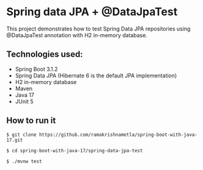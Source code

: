 # Spring data JPA + @DataJpaTest

This project demonstrates how to test Spring Data JPA repositories using @DataJpaTest annotation with H2 in-memory database.

## Technologies used:
* Spring Boot 3.1.2
* Spring Data JPA (Hibernate 6  is the default JPA implementation)
* H2 in-memory database
* Maven
* Java 17
* JUnit 5

## How to run it
```
$ git clone https://github.com/ramakrishnametla/spring-boot-with-java-17.git

$ cd spring-boot-with-java-17/spring-data-jpa-test

$ ./mvnw test
```